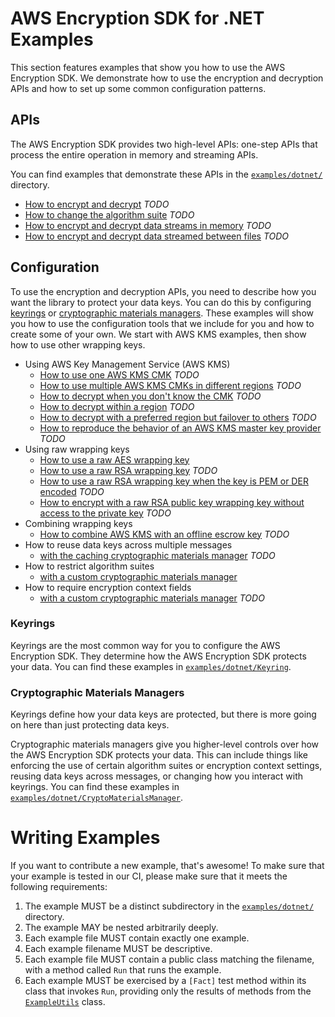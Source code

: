 # AWS Encryption SDK for .NET Examples

This section features examples that show you
how to use the AWS Encryption SDK.
We demonstrate how to use the encryption and decryption APIs
and how to set up some common configuration patterns.

## APIs

The AWS Encryption SDK provides two high-level APIs:
one-step APIs that process the entire operation in memory
and streaming APIs.

You can find examples that demonstrate these APIs
in the [`examples/dotnet/`](./) directory.

* [How to encrypt and decrypt](./) *TODO*
* [How to change the algorithm suite](./) *TODO*
* [How to encrypt and decrypt data streams in memory](./) *TODO*
* [How to encrypt and decrypt data streamed between files](./) *TODO*

## Configuration

To use the encryption and decryption APIs,
you need to describe how you want the library to protect your data keys.
You can do this by configuring
[keyrings](#keyrings) or [cryptographic materials managers](#cryptographic-materials-managers).
These examples will show you how to use the configuration tools that we include for you
and how to create some of your own.
We start with AWS KMS examples, then show how to use other wrapping keys.

* Using AWS Key Management Service (AWS KMS)
    * [How to use one AWS KMS CMK](./) *TODO*
    * [How to use multiple AWS KMS CMKs in different regions](./) *TODO*
    * [How to decrypt when you don't know the CMK](./) *TODO*
    * [How to decrypt within a region](./) *TODO*
    * [How to decrypt with a preferred region but failover to others](./) *TODO*
    * [How to reproduce the behavior of an AWS KMS master key provider](./) *TODO*
* Using raw wrapping keys
    * [How to use a raw AES wrapping key](./Keyring/RawAESKeyring/RawAESKeyringExample.cs)
    * [How to use a raw RSA wrapping key](./) *TODO*
    * [How to use a raw RSA wrapping key when the key is PEM or DER encoded](./) *TODO*
    * [How to encrypt with a raw RSA public key wrapping key without access to the private key](./) *TODO*
* Combining wrapping keys
    * [How to combine AWS KMS with an offline escrow key](./) *TODO*
* How to reuse data keys across multiple messages
    * [with the caching cryptographic materials manager](./) *TODO*
* How to restrict algorithm suites
    * [with a custom cryptographic materials manager](./CryptographicMaterialsManager/RestrictAlgorithmSuite/SigningSuiteOnlyCMM.cs)
* How to require encryption context fields
    * [with a custom cryptographic materials manager](./) *TODO*

### Keyrings

Keyrings are the most common way for you to configure the AWS Encryption SDK.
They determine how the AWS Encryption SDK protects your data.
You can find these examples in [`examples/dotnet/Keyring`](./Keyring).

### Cryptographic Materials Managers

Keyrings define how your data keys are protected,
but there is more going on here than just protecting data keys.

Cryptographic materials managers give you higher-level controls
over how the AWS Encryption SDK protects your data.
This can include things like
enforcing the use of certain algorithm suites or encryption context settings,
reusing data keys across messages,
or changing how you interact with keyrings.
You can find these examples in
[`examples/dotnet/CryptoMaterialsManager`](./CryptoMaterialsManager).

# Writing Examples

If you want to contribute a new example, that's awesome!
To make sure that your example is tested in our CI,
please make sure that it meets the following requirements:

1. The example MUST be a distinct subdirectory in the [`examples/dotnet/`](./) directory.
1. The example MAY be nested arbitrarily deeply.
1. Each example file MUST contain exactly one example.
1. Each example filename MUST be descriptive.
1. Each example file MUST contain a public class matching the filename, 
   with a method called `Run` that runs the example.
1. Each example MUST be exercised by a `[Fact]` test method within its class that invokes `Run`,
   providing only the results of methods from the [`ExampleUtils`](./ExampleUtils/ExampleUtils.cs) class.
